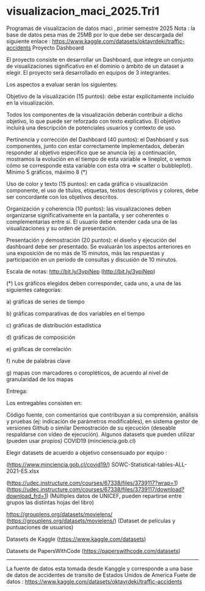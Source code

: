 # visualizacion_maci_2025.Tri1
Programas de visualizacion de datos maci , primer semestre 2025
Nota : la base de datos pesa mas de 25MB por lo que debe ser descargada del siguiente enlace : https://www.kaggle.com/datasets/oktayrdeki/traffic-accidents
Proyecto Dashboard

El proyecto consiste en desarrollar un Dashboard, que integre un conjunto de visualizaciones significativo en el dominio o ámbito de un dataset a elegir. El proyecto será desarrollado en equipos de 3 integrantes.

Los aspectos a evaluar serán los siguientes:

Objetivo de la visualización (15 puntos): debe estar explícitamente incluido en la visualización.

Todos los componentes de la visualización deberán contribuir a dicho objetivo, lo que puede ser reforzado con texto explicativo. El objetivo incluirá una descripción de potenciales usuarios y contexto de uso.

Pertinencia y corrección del Dashboard (40 puntos): el Dashboard y sus componentes, junto con estar correctamente implementados, deberán responder al objetivo específico que se anuncia (ej: a continuación, mostramos la evolución en el tiempo de esta variable => lineplot, o vemos cómo se corresponde esta variable con esta otra => scatter o bubbleplot). Mínimo 5 gráficos, máximo 8 (*)

Uso de color y texto (15 puntos): en cada gráfica o visualización componente, el uso de títulos, etiquetas, textos descriptivos y colores, debe ser concordante con los objetivos descritos.

Organización y coherencia (10 puntos): las visualizaciones deben organizarse significativamente en la pantalla, y ser coherentes o complementarias entre sí. El usuario debe entender cada una de las visualizaciones y su orden de presentación.

Presentación y demostración (20 puntos): el diseño y ejecución del dashboard debe ser presentado. Se evaluarán los aspectos anteriores en una exposición de no más de 15 minutos, más las respuestas y participación en un periodo de consultas y discusión de 10 minutos.

Escala de notas: http://bit.ly/3ypiNep (http://bit.ly/3ypiNep)

(*) Los gráficos elegidos deben corresponder, cada uno, a una de las siguientes categorías:

a) gráficas de series de tiempo

b) gráficas comparativas de dos variables en el tiempo

c) gráficas de distribución estadística

d) gráficas de composición

e) gráficas de correlación

f) nube de palabras clave

g) mapas con marcadores o coropléticos, de acuerdo al nivel de granularidad de los mapas


Entrega:

Los entregables consisten en:

Código fuente, con comentarios que contribuyan a su comprensión, análisis y pruebas (ej: indicación de parámetros modificables), en sistema gestor de versiones Github o similar Demostración de su ejecución (deseable respaldarse con vídeo de ejecución). Algunos datasets que pueden utilizar (pueden usar propios) COVID19 (minciencia.gob.cl)

Elegir datasets de acuerdo a objetivo consensuado por equipo :

(https://www.minciencia.gob.cl/covid19/) SOWC-Statistical-tables-ALL-2021-ES.xlsx

(https://udec.instructure.com/courses/67338/files/3739117?wrap=1) (https://udec.instructure.com/courses/67338/files/3739117/download?download_frd=1) (Múltiples datos de UNICEF, pueden repartirse entre grupos las distintas hojas del libro)

https://grouplens.org/datasets/movielens/ (https://grouplens.org/datasets/movielens/) (Dataset de películas y puntuaciones de usuarios)

Datasets de Kaggle (https://www.kaggle.com/datasets)

Datasets de PapersWithCode (https://paperswithcode.com/datasets)

------------------------------------------------------------------------------------------------------------------------------------------------
La fuente de datos esta tomada desde Kanggle y corresponde a una base de datos de accidentes de transito de Estados Unidos de America 
Fuete de datos : https://www.kaggle.com/datasets/oktayrdeki/traffic-accidents






